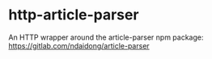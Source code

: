 # http-article-parser
An HTTP wrapper around the article-parser npm package: https://gitlab.com/ndaidong/article-parser

